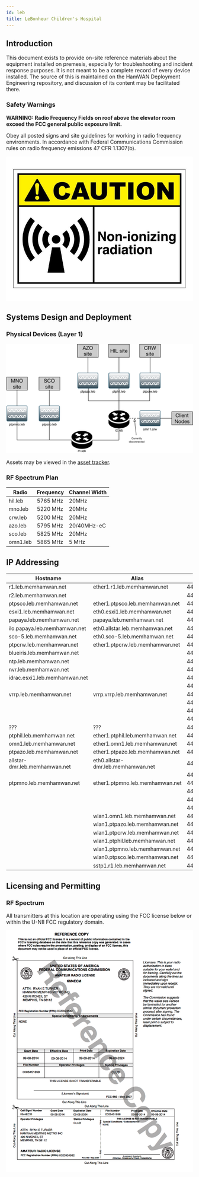 ```yaml
---
id: leb
title: LeBonheur Children's Hospital
---
```


## Introduction

This document exists to provide on-site reference materials about the equipment installed on premesis, especially for troubleshooting and incident response purposes. It is not meant to be a complete record of every device installed. The source of this is maintained on the HamWAN Deployment Engineering repository, and discussion of its content may be facilitated there.

### Safety Warnings

**WARNING: Radio Frequency Fields on roof above the elevator room exceed the FCC general public exposure limit.**

Obey all posted signs and site guidelines for working in radio frequency environments. In accordance with Federal Communications Commission rules on radio frequency emissions 47 CFR 1.1307(b).

![](assets/non-ionizing-radiation.jpg)

## Systems Design and Deployment

### Physical Devices (Layer 1)

![](assets/leb-network-diagram-layer1.png)

Assets may be viewed in the [asset tracker](https://github.com/memhamwan/inventory/issues?utf8=✓&q=label%3Aleb).

### RF Spectrum Plan

| Radio    | Frequency | Channel Width |
| -------- | --------- | ------------- |
| hil.leb  | 5765 MHz  | 20MHz         |
| mno.leb  | 5220 MHz  | 20MHz         |
| crw.leb  | 5200 MHz  | 20MHz         |
| azo.leb  | 5795 MHz  | 20/40MHz-eC   |
| sco.leb  | 5825 MHz  | 20MHz         |
| omn1.leb | 5865 MHz  | 5 MHz         |

## IP Addressing

| Hostname                      | Alias                              | IP            |
| ----------------------------- | ---------------------------------- | ------------- |
| r1.leb.memhamwan.net          | ether1.r1.leb.memhamwan.net        | 44.34.128.161 |
| r2.leb.memhamwan.net          |                                    | 44.34.128.162 |
| ptpsco.leb.memhamwan.net      | ether1.ptpsco.leb.memhamwan.net    | 44.34.128.163 |
| esxi1.leb.memhamwan.net       | eth0.esxi1.leb.memhamwan.net       | 44.34.128.164 |
| papaya.leb.memhamwan.net      | papaya.leb.memhamwan.net           | 44.34.128.165 |
| ilo.papaya.leb.memhamwan.net  | eth0.allstar.leb.memhamwan.net     | 44.34.128.166 |
| sco-5.leb.memhamwan.net       | eth0.sco-5.leb.memhamwan.net       | 44.34.128.167 |
| ptpcrw.leb.memhamwan.net      | ether1.ptpcrw.leb.memhamwan.net    | 44.34.128.168 |
| blueiris.leb.memhamwan.net    |                                    | 44.34.128.169 |
| ntp.leb.memhamwan.net         |                                    | 44.34.128.170 |
| nvr.leb.memhamwan.net         |                                    | 44.34.128.171 |
| idrac.esxi1.leb.memhamwan.net |                                    | 44.34.128.172 |
|                               |                                    | 44.34.128.173 |
| vrrp.leb.memhamwan.net        | vrrp.vrrp.leb.memhamwan.net        | 44.34.128.174 |
|                               |                                    | 44.34.128.175 |
|                               |                                    | 44.34.128.176 |
|                               |                                    | 44.34.128.177 |
| ???                           | ???                                | 44.34.128.178 |
| ptphil.leb.memhamwan.net      | ether1.ptphil.leb.memhamwan.net    | 44.34.128.182 |
| omn1.leb.memhamwan.net        | ether1.omn1.leb.memhamwan.net      | 44.34.128.183 |
| ptpazo.leb.memhamwan.net      | ether1.ptpazo.leb.memhamwan.net    | 44.34.128.184 |
| allstar-dmr.leb.memhamwan.net | eth0.allstar-dmr.leb.memhamwan.net | 44.34.128.185 |
|                               |                                    | 44.34.128.186 |
| ptpmno.leb.memhamwan.net      | ether1.ptpmno.leb.memhamwan.net    | 44.34.128.187 |
|                               |                                    | 44.34.128.188 |
|                               |                                    | 44.34.128.189 |
|                               |                                    | 44.34.128.190 |
|                               | wlan1.omn1.leb.memhamwan.net       | 44.34.128.209 |
|                               | wlan1.ptpazo.leb.memhamwan.net     | 44.34.131.142 |
|                               | wlan1.ptpcrw.leb.memhamwan.net     | 44.34.131.145 |
|                               | wlan1.ptphil.leb.memhamwan.net     | 44.34.131.130 |
|                               | wlan1.ptpmno.leb.memhamwan.net     | 44.34.131.141 |
|                               | wlan0.ptpsco.leb.memhamwan.net     | 44.34.131.132 |
|                               | sstp1.r1.leb.memhamwan.net         | 44.34.130.8   |

## Licensing and Permitting

### RF Spectrum

All transmitters at this location are operating using the FCC license below or within the U-NII FCC regulatory domain.

![KM4ECM FCC License](assets/KM4ECM-FCC-License.png)
